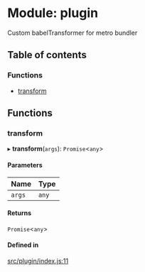 # Module: plugin

Custom babelTransformer for metro bundler

## Table of contents

### Functions

- [transform](plugin.md#transform)

## Functions

### transform

▸ **transform**(`args`): `Promise`<`any`\>

#### Parameters

| Name | Type |
| :------ | :------ |
| `args` | `any` |

#### Returns

`Promise`<`any`\>

#### Defined in

[src/plugin/index.js:11](https://github.com/inokawa/react-native-react-bridge/blob/2039b21/src/plugin/index.js#L11)

